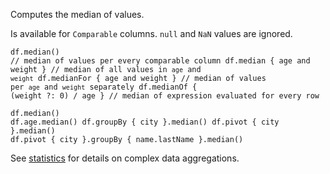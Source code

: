 <?xml version='1.0' encoding='UTF-8'?><topic xsi:noNamespaceSchemaLocation="https://resources.jetbrains.com/stardust/topic.v2.xsd" meta-keywords="" xmlns:xsi="http://www.w3.org/2001/XMLSchema-instance" id="median" title="median" _md-based="true"> 
<p _o="93" _o-sc="4,0" _o-l="4" _o-e="5,0" _o-tl="-1" _o-s="4,0" _o-cl="0" id="f1accc9d">Computes the median of values.</p>
<p _o="125" _o-sc="6,0" _o-l="6" _o-e="7,0" _o-tl="-1" _o-s="6,0" _o-cl="0" id="875647e0">Is available for <code _o="142" _o-sc="6,18" _o-l="6" _o-e="6,29" _o-tl="-1" _o-s="6,17" _o-cl="17" id="b77bfa03">Comparable</code> columns. <code _o="164" _o-sc="6,40" _o-l="6" _o-e="6,45" _o-tl="-1" _o-s="6,39" _o-cl="39" id="55b7790d">null</code> and <code _o="175" _o-sc="6,51" _o-l="6" _o-e="6,55" _o-tl="-1" _o-s="6,50" _o-cl="50" id="8afb6618">NaN</code> values are ignored.</p>

<code _o="227" _o-sc="11,0" _o-l="10" _o-e="15,3" _o-tl="-1" _o-s="10,0" style="block" _o-cl="0" id="fd7f04a2" lang="kotlin">df.median() // median of values per every comparable column
df.median { age and weight } // median of all values in `age` and `weight`
df.medianFor { age and weight } // median of values per `age` and `weight` separately
df.medianOf { (weight ?: 0) / age } // median of expression evaluated for every row
</code>


<code _o="592" _o-sc="22,0" _o-l="21" _o-e="27,3" _o-tl="-1" _o-s="21,0" style="block" _o-cl="0" id="fa8cd8f3" lang="kotlin">df.median()
df.age.median()
df.groupBy { city }.median()
df.pivot { city }.median()
df.pivot { city }.groupBy { name.lastName }.median()
</code>

<p _o="757" _o-sc="31,0" _o-l="31" _o-e="32,0" _o-tl="-1" _o-s="31,0" _o-cl="0" id="d82e81cd">See <a _o="761" _o-sc="31,5" LinkStatus="UNKNOWN" _o-l="31" _o-e="31,50" _o-tl="-1" _o-s="31,4" href="statistics.md#groupby-statistics" _o-cl="4" id="ce7079bd">statistics</a> for details on complex data aggregations.</p>
</topic>